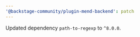 ```yaml
---
'@backstage-community/plugin-mend-backend': patch
---
```


Updated dependency `path-to-regexp` to `^8.0.0`.
